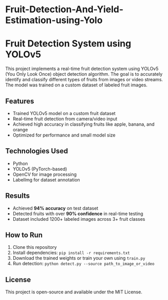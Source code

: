 # Fruit-Detection-And-Yield-Estimation-using-Yolo
# Fruit Detection System using YOLOv5

This project implements a real-time fruit detection system using YOLOv5 (You Only Look Once) object detection algorithm. The goal is to accurately identify and classify different types of fruits from images or video streams. The model was trained on a custom dataset of labeled fruit images.

## Features
- Trained YOLOv5 model on a custom fruit dataset
- Real-time fruit detection from camera/video input
- Achieved high accuracy in classifying fruits like apple, banana, and orange
- Optimized for performance and small model size

## Technologies Used
- Python
- YOLOv5 (PyTorch-based)
- OpenCV for image processing
- LabelImg for dataset annotation

## Results
- Achieved **94% accuracy** on test dataset
- Detected fruits with over **90% confidence** in real-time testing
- Dataset included 1200+ labeled images across 3+ fruit classes

## How to Run
1. Clone this repository
2. Install dependencies: `pip install -r requirements.txt`
3. Download the trained weights or train your own using `train.py`
4. Run detection: `python detect.py --source path_to_image_or_video`

## License
This project is open-source and available under the MIT License.
